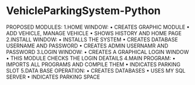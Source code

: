 # VehicleParkingSystem-Python
PROPOSED MODULES:
1.HOME WINDOW:
• CREATES GRAPHIC MODULE 
• ADD VEHICLE, MANAGE VEHICLE
• SHOWS HISTORY AND HOME PAGE
2.INSTALL WINDOW:
• INSTALLS THE SYSTEM
• CREATES DATABASE USERNAME AND PASSWORD
• CREATES ADMIN USERNAMR AND PASSWORD
3.LOGIN WINDOW:
• CREATES A GRAPHICAL LOGIN WINDOW
• THIS MODULE CHECKS THE LOGIN DEATAILS
4.MAIN PROGRAM:
• IMPORTS ALL PROGRAMS AND COMPILE THEM
• INDICATES PARKING SLOT
5.DATA BASE OPERATION:
• CREATES DATABASES
• USES MY SQL SERVER
• INDICATES PARKING SPACE
